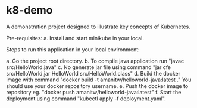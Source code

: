 # k8-demo
A demonstration project designed to illustrate key concepts of Kubernetes.

Pre-requisites:
a. Install and start minikube in your local.

Steps to run this application in your local environment:

a. Go the project root directory.
b. To compile java application run  "javac src/HelloWorld.java"
c. No generate jar file using command "jar cfe src/HelloWorld.jar HelloWorld src/HelloWorld.class"
d. Build the docker image with command "docker build -t amanitw/helloworld-java:latest ." You should use your docker repository username.
e. Push the docker image to repository eg. "docker push amanitw/helloworld-java:latest"
f. Start the deployment using command "kubectl apply -f deployment.yaml".

